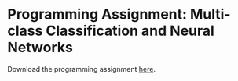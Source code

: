 # Programming Assignment: Multi-class Classification and Neural Networks

Download the programming assignment [here](https://s3.amazonaws.com/spark-public/ml/exercises/on-demand/machine-learning-ex3.zip).